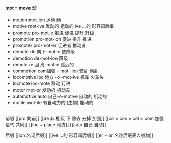 #### mot = move 动

- motion mot-ion 运动 动
- motive mot-ive 发动的 运动的 ive ...的 形容词后缀
- promote pro-mot-e 推进 促进 提升 升级
- promotion pro-mot-ion 促进 提升 推进 
- promoter pro-mot-er 促进者  推动者
- demote de 向下-mot-e 使降级
- demotion de-mot-ion 降级
- remote re 回 离-mot-e 遥远的
- commotion com加强 - mot -ion 骚乱 动乱
- locomotive loc 地方 -o -mot-ive 机车 火车头
- locmote loc-mote 移动 行进
- motor mot-or 发动机 机动车
- automotive auto 自己-o-motive  自动的 机动的
- motile mot-ile 有自动力的 (生物) 能动的

---
前缀 
[[pro 向前]]
[[de   非 相反 下 除去 去掉 加强]]
[[co = con  = col = com  加强语气 共同]]
[[loc  ~ place 地方]]
[[auto  自己  自动]]

后缀
[[ion  名词后缀]]
[[ive ...的 形容词后缀]]
[[er  ~ or 名称后缀表人或物]]
